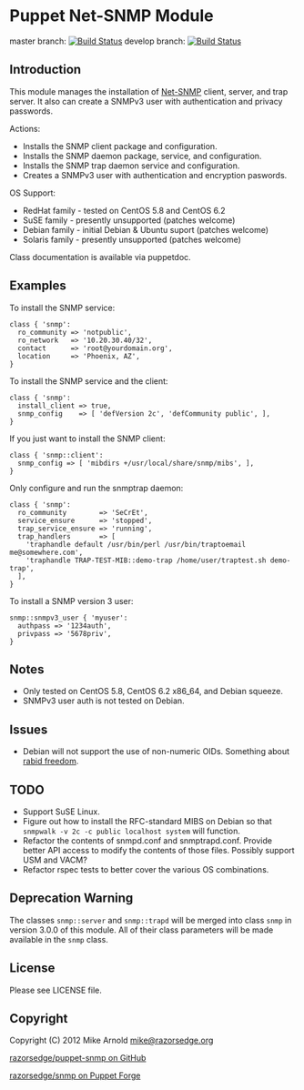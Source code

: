 Puppet Net-SNMP Module
======================

master branch: [![Build Status](https://secure.travis-ci.org/razorsedge/puppet-snmp.png?branch=master)](http://travis-ci.org/razorsedge/puppet-snmp)
develop branch: [![Build Status](https://secure.travis-ci.org/razorsedge/puppet-snmp.png?branch=develop)](http://travis-ci.org/razorsedge/puppet-snmp)

Introduction
------------

This module manages the installation of [Net-SNMP](http://www.net-snmp.org/)
client, server, and trap server.  It also can create a SNMPv3 user with
authentication and privacy passwords.

Actions:

* Installs the SNMP client package and configuration.
* Installs the SNMP daemon package, service, and configuration.
* Installs the SNMP trap daemon service and configuration.
* Creates a SNMPv3 user with authentication and encryption paswords.

OS Support:

* RedHat family  - tested on CentOS 5.8 and CentOS 6.2
* SuSE family    - presently unsupported (patches welcome)
* Debian family  - initial Debian & Ubuntu suport (patches welcome)
* Solaris family - presently unsupported (patches welcome)

Class documentation is available via puppetdoc.

Examples
--------

To install the SNMP service:

    class { 'snmp':
      ro_community => 'notpublic',
      ro_network   => '10.20.30.40/32',
      contact      => 'root@yourdomain.org',
      location     => 'Phoenix, AZ',
    }

To install the SNMP service and the client:

    class { 'snmp':
      install_client => true,
      snmp_config    => [ 'defVersion 2c', 'defCommunity public', ],
    }

If you just want to install the SNMP client:

    class { 'snmp::client':
      snmp_config => [ 'mibdirs +/usr/local/share/snmp/mibs', ],
    }

Only configure and run the snmptrap daemon:

    class { 'snmp':
      ro_community        => 'SeCrEt',
      service_ensure      => 'stopped',
      trap_service_ensure => 'running',
      trap_handlers       => [
        'traphandle default /usr/bin/perl /usr/bin/traptoemail me@somewhere.com',
        'traphandle TRAP-TEST-MIB::demo-trap /home/user/traptest.sh demo-trap',
      ],
    }

To install a SNMP version 3 user:

    snmp::snmpv3_user { 'myuser':
      authpass => '1234auth',
      privpass => '5678priv',
    }

Notes
-----

* Only tested on CentOS 5.8, CentOS 6.2 x86_64, and Debian squeeze.
* SNMPv3 user auth is not tested on Debian.

Issues
------

* Debian will not support the use of non-numeric OIDs.  Something about [rabid
  freedom](http://bugs.debian.org/cgi-bin/bugreport.cgi?bug=561578).

TODO
----

* Support SuSE Linux.
* Figure out how to install the RFC-standard MIBS on Debian so that `snmpwalk
  -v 2c -c public localhost system` will function.
* Refactor the contents of snmpd.conf and snmptrapd.conf.  Provide better API
  access to modify the contents of those files.  Possibly support USM and VACM?
* Refactor rspec tests to better cover the various OS combinations.

Deprecation Warning
-------------------

The classes `snmp::server` and `snmp::trapd` will be merged into class `snmp` in
version 3.0.0 of this module.  All of their class parameters will be made
available in the `snmp` class.

License
-------

Please see LICENSE file.

Copyright
---------

Copyright (C) 2012 Mike Arnold <mike@razorsedge.org>

[razorsedge/puppet-snmp on GitHub](https://github.com/razorsedge/puppet-snmp)

[razorsedge/snmp on Puppet Forge](http://forge.puppetlabs.com/razorsedge/snmp)

